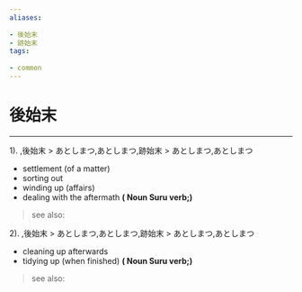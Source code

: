 ```yaml
---
aliases:
    
- 後始末
- 跡始末
tags:
    
- common
---
```


# 後始末
---
1).
,後始末 > あとしまつ,あとしまつ,跡始末 > あとしまつ,あとしまつ

- settlement (of a matter)
- sorting out
- winding up (affairs)
- dealing with the aftermath
**( Noun Suru verb;)**
> see also: 
            
2).
,後始末 > あとしまつ,あとしまつ,跡始末 > あとしまつ,あとしまつ

- cleaning up afterwards
- tidying up (when finished)
**( Noun Suru verb;)**
> see also: 
            